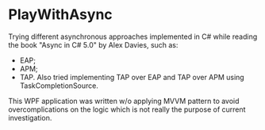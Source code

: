 # PlayWithAsync
Trying different asynchronous approaches implemented in C# while reading the book "Async in C# 5.0" by Alex Davies, such as:
- EAP;
- APM; 
- TAP.
Also tried implementing TAP over EAP and TAP over APM using TaskCompletionSource.

This WPF application was written w/o applying MVVM pattern to avoid overcomplications on the logic which is not really the purpose of current investigation.
